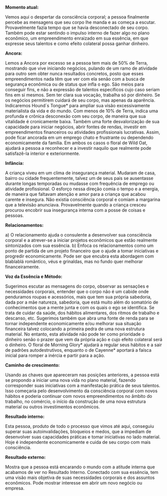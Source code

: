 **Momento atual:**

 Vemos aqui o despertar da consciência corporal; a pessoa finalmente percebe as mensagens que seu corpo lhe manda e as começa a escutar. Provavelmente fazia tempo que se havia desconectado de seu corpo. Também pode estar sentindo o impulso interno de fazer algo no plano econômico, um empreendimento enraizado em sua essência, em que expresse seus talentos e como efeito colateral possa ganhar dinheiro. 


 **Ancora:** 

Lemos a Ancora por excesso se a pessoa tem mais de 50% de Terra, mostrando que vive iniciando negócios, pulando de um ramo de atividade para outro sem obter nunca resultados concretos, posto que esses empreendimentos nada têm que ver com ela senão com a busca de segurança econômica ou de status que infla o ego. São meios para conseguir fins, e não a expressão de talentos específicos cujo caso seriam fins em si mesmos. Sem ter clara sua vocação, trabalha só por dinheiro. Se os negócios permitirem cuidará de seu corpo, mas apenas da aparência. Indicaremos Hound´s Tongue* para ampliar sua visão excessivamente materialista da vida e do mundo. Com menos de 10% de Terra, indica uma profunda e crônica desconexão com seu corpo, de maneira que sua vitalidade é cronicamente baixa. Também uma forte desvalorização de sua capacidade para iniciar negócios, abrir fontes de rendas, investir em empreendimentos financeiros ou atividades profissionais lucrativas. Assim, pode ficar ancorada em um emprego chato e frustrante ou dependendo economicamente da família. Em ambos os casos o floral de Wild Oat, ajudará a pessoa a reconhecer e a investir naquilo que realmente pode satisfazê-la interior e exteriormente. 


**Infância:**

 A criança viveu em um clima de insegurança material. Mudaram de casa, bairro ou cidade frequentemente, talvez um de seus pais se ausentasse durante longas temporadas ou mudasse com frequência de emprego ou atividade profissional. O esforço nessa direção comia o tempo e a energia, de maneira que faltavam atenção e amor para a criança que acabou carente e insegura. Não existia consciência corporal e comiam a margarina que a televisão anunciava. Provavelmente quando a criança cresceu procurou encobrir sua insegurança interna com a posse de coisas e pessoas. 


**Relacionamentos:**

 a) O relacionamento ajuda o consulente a desenvolver sua consciência corporal e a atrever-se a iniciar projetos econômicos que estão realmente sintonizados com sua essência. b) Enfoca os relacionamentos como um ponto de partida de um projeto financeiro que o ajude a tomar iniciativas e progredir economicamente. Pode ser que encubra esta abordagem com blablablá romântico, véus e grinaldas, mas no fundo quer melhorar financeiramente. 


**Voz da Essência e Método:**

 Sugerimos escutar as mensagens do corpo, observar as sensações e necessidades corporais, entender que o corpo não é um cabide onde penduramos roupas e acessórios, mais que tem sua própria sabedoria, dada por a mãe natureza, sabedoria, que está muito além do somatório de conhecimentos que a mente junta e com os quais o ego se identifica. Se trata de cuidar da saúde, dos hábitos alimentares, dos ritmos de trabalho e descanso, etc. Sugerimos também que abra uma fonte de renda para se tornar independente economicamente e/ou melhorar sua situação financeira talvez colocando a primeira pedra de uma nova estrutura material. No entanto, esta atividade não pode ter como prioridade o dinheiro senão o prazer que vem da própria ação e cujo efeito colateral será o dinheiro. O floral de Morning Glory* ajudará a regular seus hábitos e a sair de padrões autodestrutivos, enquanto o de Cayenne* aportará a faísca inicial para romper a inércia e partir para a ação. 


**Caminho de crescimento:**

 Usando as chaves que apareceram nas posições anteriores, a pessoa está se propondo a iniciar uma nova vida no plano material, fazendo corresponder suas iniciativas com a manifestação prática de seus talentos. Isso começaria pelo desenvolvimento da consciência corporal com novos hábitos e poderia continuar com novos empreendimentos no âmbito do trabalho, no comércio, o início da construção de uma nova estrutura material ou outros investimentos econômicos. 


**Resultado interno:**

 Esta pessoa, produto de todo o processo que vimos até aqui, conseguiu superar suas autoinvalidações, bloqueios e medos, que a impediam de desenvolver suas capacidades práticas e tomar iniciativas no lado material. Hoje é independente economicamente e cuida de seu corpo com mais consciência. 


**Resultado externo:**

 Mostra que a pessoa está encarando o mundo com a atitude interna que acabamos de ver no Resultado Interno. Conectado com sua essência, tem uma visão mais objetiva de suas necessidades corporais e dos assuntos econômicos. Pode mostrar interesse em abrir um novo negócio ou empresa. 
